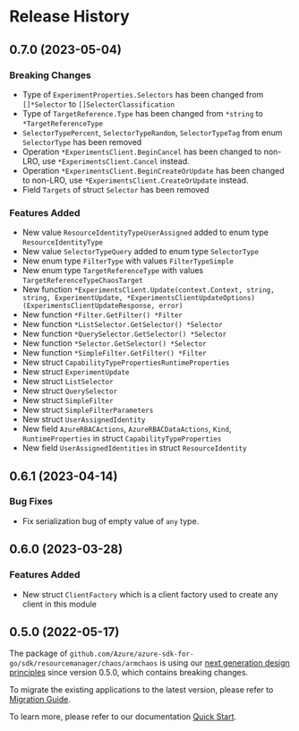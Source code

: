 # Release History

## 0.7.0 (2023-05-04)
### Breaking Changes

- Type of `ExperimentProperties.Selectors` has been changed from `[]*Selector` to `[]SelectorClassification`
- Type of `TargetReference.Type` has been changed from `*string` to `*TargetReferenceType`
- `SelectorTypePercent`, `SelectorTypeRandom`, `SelectorTypeTag` from enum `SelectorType` has been removed
- Operation `*ExperimentsClient.BeginCancel` has been changed to non-LRO, use `*ExperimentsClient.Cancel` instead.
- Operation `*ExperimentsClient.BeginCreateOrUpdate` has been changed to non-LRO, use `*ExperimentsClient.CreateOrUpdate` instead.
- Field `Targets` of struct `Selector` has been removed

### Features Added

- New value `ResourceIdentityTypeUserAssigned` added to enum type `ResourceIdentityType`
- New value `SelectorTypeQuery` added to enum type `SelectorType`
- New enum type `FilterType` with values `FilterTypeSimple`
- New enum type `TargetReferenceType` with values `TargetReferenceTypeChaosTarget`
- New function `*ExperimentsClient.Update(context.Context, string, string, ExperimentUpdate, *ExperimentsClientUpdateOptions) (ExperimentsClientUpdateResponse, error)`
- New function `*Filter.GetFilter() *Filter`
- New function `*ListSelector.GetSelector() *Selector`
- New function `*QuerySelector.GetSelector() *Selector`
- New function `*Selector.GetSelector() *Selector`
- New function `*SimpleFilter.GetFilter() *Filter`
- New struct `CapabilityTypePropertiesRuntimeProperties`
- New struct `ExperimentUpdate`
- New struct `ListSelector`
- New struct `QuerySelector`
- New struct `SimpleFilter`
- New struct `SimpleFilterParameters`
- New struct `UserAssignedIdentity`
- New field `AzureRBACActions`, `AzureRBACDataActions`, `Kind`, `RuntimeProperties` in struct `CapabilityTypeProperties`
- New field `UserAssignedIdentities` in struct `ResourceIdentity`


## 0.6.1 (2023-04-14)
### Bug Fixes

- Fix serialization bug of empty value of `any` type.

## 0.6.0 (2023-03-28)
### Features Added

- New struct `ClientFactory` which is a client factory used to create any client in this module


## 0.5.0 (2022-05-17)

The package of `github.com/Azure/azure-sdk-for-go/sdk/resourcemanager/chaos/armchaos` is using our [next generation design principles](https://azure.github.io/azure-sdk/general_introduction.html) since version 0.5.0, which contains breaking changes.

To migrate the existing applications to the latest version, please refer to [Migration Guide](https://aka.ms/azsdk/go/mgmt/migration).

To learn more, please refer to our documentation [Quick Start](https://aka.ms/azsdk/go/mgmt).